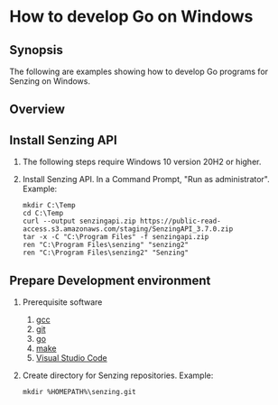 # How to develop Go on Windows

## Synopsis

The following are examples showing how to develop Go programs for Senzing on Windows.

## Overview

## Install Senzing API

1. The following steps require Windows 10 version 20H2 or higher.

1. Install Senzing API.
   In a Command Prompt, "Run as administrator".
   Example:

    ```console
    mkdir C:\Temp
    cd C:\Temp
    curl --output senzingapi.zip https://public-read-access.s3.amazonaws.com/staging/SenzingAPI_3.7.0.zip
    tar -x -C "C:\Program Files" -f senzingapi.zip
    ren "C:\Program Files\senzing" "senzing2"
    ren "C:\Program Files\senzing2" "Senzing"
    ```

## Prepare Development environment

1. Prerequisite software
    1. [gcc](../WHATIS/gcc.md#windows)
    1. [git](../WHATIS/git.md#windows)
    1. [go](../WHATIS/go.md#install)
    1. [make](../WHATIS/make.md#windows)
    1. [Visual Studio Code](../WHATIS/visual-studio-code.md#windows)

1. Create directory for Senzing repositories.
   Example:

    ```console
    mkdir %HOMEPATH%\senzing.git
    ```
